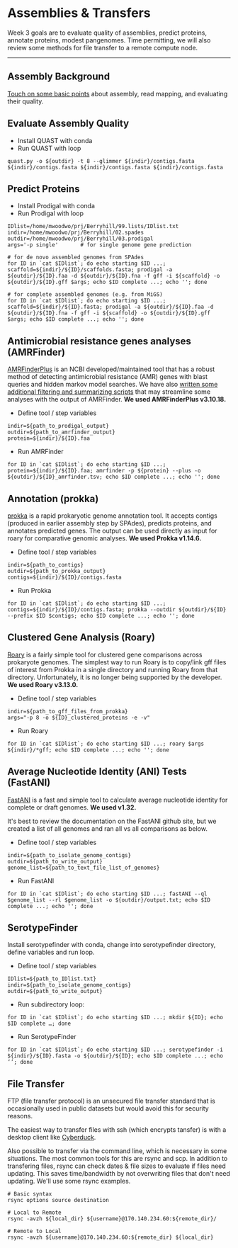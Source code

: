 # Assemblies & Transfers

Week 3 goals are to evaluate quality of assemblies, predict proteins, annotate proteins, modest pangenomes. Time permitting, we will also review some methods for file transfer to a remote compute node.

---

## Assembly Background

[Touch on some basic points](AssemblyBackground.pptx) about assembly, read mapping, and evaluating their quality.

## Evaluate Assembly Quality

- Install QUAST with conda
- Run QUAST with loop

``` console
quast.py -o ${outdir} -t 8 --glimmer ${indir}/contigs.fasta ${indir}/contigs.fasta ${indir}/contigs.fasta ${indir}/contigs.fasta 
```

## Predict Proteins

- Install Prodigal with conda
- Run Prodigal with loop

``` console
IDlist=/home/mwoodwo/prj/Berryhill/99.lists/IDlist.txt
indir=/home/mwoodwo/prj/Berryhill/02.spades
outdir=/home/mwoodwo/prj/Berryhill/03.prodigal
args='-p single'       # for single genome gene prediction

# for de novo assembled genomes from SPAdes
for ID in `cat $IDlist`; do echo starting $ID ...; scaffold=${indir}/${ID}/scaffolds.fasta; prodigal -a ${outdir}/${ID}.faa -d ${outdir}/${ID}.fna -f gff -i ${scaffold} -o ${outdir}/${ID}.gff $args; echo $ID complete ...; echo ''; done

# for complete assembled genomes (e.g. from MiGS)
for ID in `cat $IDlist`; do echo starting $ID ...; scaffold=${indir}/${ID}.fasta; prodigal -a ${outdir}/${ID}.faa -d ${outdir}/${ID}.fna -f gff -i ${scaffold} -o ${outdir}/${ID}.gff $args; echo $ID complete ...; echo ''; done
```

## Antimicrobial resistance genes analyses (AMRFinder)
[AMRFinderPlus](https://github.com/ncbi/amr) is an NCBI developed/maintained tool that has a robust method of detecting antimicrobial resistance (AMR) genes with blast queries and hidden markov model searches. We have also [written some additional filtering and summarizing scripts](https://github.com/michaelwoodworth/AMRFinder_scripts) that may streamline some analyses with the output of AMRFinder. **We used AMRFinderPlus v3.10.18.**

- Define tool / step variables
```console
indir=${path_to_prodigal_output}
outdir=${path_to_amrfinder_output}
protein=${indir}/${ID}.faa
```

- Run AMRFinder
```console
for ID in `cat $IDlist`; do echo starting $ID ...; protein=${indir}/${ID}.faa; amrfinder -p ${protein} --plus -o ${outdir}/${ID}_amrfinder.tsv; echo $ID complete ...; echo ''; done
```

## Annotation (prokka)
[prokka](https://github.com/tseemann/prokka) is a rapid prokaryotic genome annotation tool. It accepts contigs (produced in earlier assembly step by SPAdes), predicts proteins, and annotates predicted genes. The output can be used directly as input for roary for comparative genomic analyses. **We used Prokka v1.14.6.**

- Define tool / step variables
```console
indir=${path_to_contigs}
outdir=${path_to_prokka_output}
contigs=${indir}/${ID}/contigs.fasta
```

- Run Prokka
```console
for ID in `cat $IDlist`; do echo starting $ID ...; contigs=${indir}/${ID}/contigs.fasta; prokka --outdir ${outdir}/${ID} --prefix $ID $contigs; echo $ID complete ...; echo ''; done
```

## Clustered Gene Analysis (Roary)
[Roary](https://github.com/sanger-pathogens/Roary) is a fairly simple tool for clustered gene comparisons across prokaryote genomes. The simplest way to run Roary is to copy/link gff files of interest from Prokka in a single directory and running Roary from that directory. Unfortunately, it is no longer being supported by the developer. **We used Roary v3.13.0.**

- Define tool / step variables
```console
indir=${path_to_gff_files_from_prokka}
args="-p 8 -o ${ID}_clustered_proteins -e -v"
```

- Run Roary
```console
for ID in `cat $IDlist`; do echo starting $ID ...; roary $args ${indir}/*gff; echo $ID complete ...; echo ''; done
```

## Average Nucleotide Identity (ANI) Tests (FastANI)
[FastANI](https://github.com/ParBLiSS/FastANI) is a fast and simple tool to calculate average nucleotide identity for complete or draft genomes. **We used v1.32.**

It's best to review the documentation on the FastANI github site, but we created a list of all genomes and ran all vs all comparisons as below.

- Define tool / step variables
```console
indir=${path_to_isolate_genome_contigs}
outdir=${path_to_write_output}
genome_list=${path_to_text_file_list_of_genomes}
```

- Run FastANI
```console
for ID in `cat $IDlist`; do echo starting $ID ...; fastANI --ql $genome_list --rl $genome_list -o ${outdir}/output.txt; echo $ID complete ...; echo ''; done
```

## SerotypeFinder

Install serotypefinder with conda, change into serotypefinder directory, define variables and run loop.

- Define tool / step variables
```console
IDlist=${path_to_IDlist.txt}
indir=${path_to_isolate_genome_contigs}
outdir=${path_to_write_output}
```

- Run subdirectory loop:
``` console
for ID in `cat $IDlist`; do echo starting $ID ...; mkdir ${ID}; echo $ID complete …; done
```

- Run SerotypeFinder
``` console
for ID in `cat $IDlist`; do echo starting $ID ...; serotypefinder -i ${indir}/${ID}.fasta -o ${outdir}/${ID}; echo $ID complete ...; echo ‘’; done
```

## File Transfer

FTP (file transfer protocol) is an unsecured file transfer standard that is occasionally used in public datasets but would avoid this for security reasons.

The easiest way to transfer files with ssh (which encrypts tansfer) is with a desktop client like [Cyberduck](https://cyberduck.io/download/).

Also possible to transfer via the command line, which is necessary in some situations. The most common tools for this are rsync and scp. In addition to transfering files, rsync can check dates & file sizes to evaluate if files need updating. This saves time/bandwidth by not overwriting files that don't need updating. We'll use some rsync examples.

``` console
# Basic syntax
rsync options source destination

# Local to Remote
rsync -avzh ${local_dir} ${username}@170.140.234.60:${remote_dir}/

# Remote to Local
rsync -avzh ${username}@170.140.234.60:${remote_dir} ${local_dir}
```
